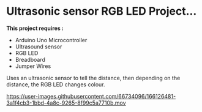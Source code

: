 # Ultrasonic sensor RGB LED Project...

**This project requires :**
- Arduino Uno Microcontroller
- Ultrasound sensor
- RGB LED
- Breadboard
- Jumper Wires

Uses an ultrasonic sensor to tell the distance, then depending on the distance, the RGB LED changes colour.

https://user-images.githubusercontent.com/66734096/166126481-3a1f4cb3-1bbd-4a8c-9265-8f99c5a7710b.mov
